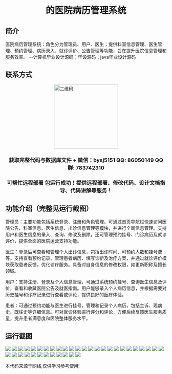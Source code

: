 <p><h1 align="center">的医院病历管理系统</h1></p>

## 简介
医院病历管理系统：角色分为管理员、用户、医生；提供科室信息管理、医生管理、预约管理、病历录入、就诊评价、公告管理等功能，旨在提升医院信息管理和服务效率。    --计算机毕业设计源码；毕设源码；java毕业设计源码


## 联系方式
<img src="https://bs-1329754181.cos.ap-shanghai.myqcloud.com/wx.jpg" alt="二维码" style="display: block; margin: 0 auto;" width="200px">
<p><h3 align="center">获取完整代码与数据库文件 + 微信：bysj5151 QQ: 86050149 QQ群: 783742310</h3></p>
<p><h3 align="center">可帮忙远程部署 包运行成功！提供远程部署、修改代码、设计文档指导、代码讲解等服务！</h3></p>

## 功能介绍（完整见运行截图）
管理员：主要功能包括系统登录、注册和角色管理。可通过首页导航栏快速访问医院公告、科室信息、医生信息、出诊信息管理等模块，并进行全局信息管理。支持用户和医生信息的录入、查询、修改及删除，还可管理预约挂号、门诊病历及就诊评价，提供全面的医院运营支持功能。

医生：登录后可查看和管理个人出诊信息，包括出诊时间、可预约人数和挂号费等。支持查看预约记录、管理患者病历、填写诊断及治疗方案，并通过就诊评价模块获取患者反馈，优化诊疗服务。具备对自身信息的修改权限，如更新职称及擅长领域。

用户：支持注册、登录及个人信息管理，可通过系统预约挂号、查询医生信息及评价，查看和收藏医院公告及就医指南。用户能够录入个人病历信息，并根据需要对历史挂号和诊疗记录进行查看或评论，提供良好的医疗体验。

患者：可通过预约功能与医生进行挂号，管理和记录个人病历，包括主诉、现病史、既往史等详细信息。可对就诊体验进行评分和评论，方便后续反馈医生服务质量，提升患者满意度和医院整体服务水平。


## 运行截图
![](https://bs-1329754181.cos.ap-shanghai.myqcloud.com/ssm/HospitalMedicalRecordManagementSystem/img/001.jpg)
![](https://bs-1329754181.cos.ap-shanghai.myqcloud.com/ssm/HospitalMedicalRecordManagementSystem/img/002.jpg)
![](https://bs-1329754181.cos.ap-shanghai.myqcloud.com/ssm/HospitalMedicalRecordManagementSystem/img/003.jpg)
![](https://bs-1329754181.cos.ap-shanghai.myqcloud.com/ssm/HospitalMedicalRecordManagementSystem/img/004.jpg)
![](https://bs-1329754181.cos.ap-shanghai.myqcloud.com/ssm/HospitalMedicalRecordManagementSystem/img/005.jpg)
![](https://bs-1329754181.cos.ap-shanghai.myqcloud.com/ssm/HospitalMedicalRecordManagementSystem/img/006.jpg)
![](https://bs-1329754181.cos.ap-shanghai.myqcloud.com/ssm/HospitalMedicalRecordManagementSystem/img/007.jpg)
![](https://bs-1329754181.cos.ap-shanghai.myqcloud.com/ssm/HospitalMedicalRecordManagementSystem/img/008.jpg)
![](https://bs-1329754181.cos.ap-shanghai.myqcloud.com/ssm/HospitalMedicalRecordManagementSystem/img/009.jpg)
![](https://bs-1329754181.cos.ap-shanghai.myqcloud.com/ssm/HospitalMedicalRecordManagementSystem/img/010.jpg)
![](https://bs-1329754181.cos.ap-shanghai.myqcloud.com/ssm/HospitalMedicalRecordManagementSystem/img/011.jpg)
![](https://bs-1329754181.cos.ap-shanghai.myqcloud.com/ssm/HospitalMedicalRecordManagementSystem/img/012.jpg)
![](https://bs-1329754181.cos.ap-shanghai.myqcloud.com/ssm/HospitalMedicalRecordManagementSystem/img/013.jpg)
![](https://bs-1329754181.cos.ap-shanghai.myqcloud.com/ssm/HospitalMedicalRecordManagementSystem/img/014.jpg)
![](https://bs-1329754181.cos.ap-shanghai.myqcloud.com/ssm/HospitalMedicalRecordManagementSystem/img/015.jpg)
![](https://bs-1329754181.cos.ap-shanghai.myqcloud.com/ssm/HospitalMedicalRecordManagementSystem/img/016.jpg)
![](https://bs-1329754181.cos.ap-shanghai.myqcloud.com/ssm/HospitalMedicalRecordManagementSystem/img/017.jpg)
![](https://bs-1329754181.cos.ap-shanghai.myqcloud.com/ssm/HospitalMedicalRecordManagementSystem/img/018.jpg)
![](https://bs-1329754181.cos.ap-shanghai.myqcloud.com/ssm/HospitalMedicalRecordManagementSystem/img/019.jpg)
![](https://bs-1329754181.cos.ap-shanghai.myqcloud.com/ssm/HospitalMedicalRecordManagementSystem/img/020.jpg)
![](https://bs-1329754181.cos.ap-shanghai.myqcloud.com/ssm/HospitalMedicalRecordManagementSystem/img/021.jpg)
![](https://bs-1329754181.cos.ap-shanghai.myqcloud.com/ssm/HospitalMedicalRecordManagementSystem/img/022.jpg)
![](https://bs-1329754181.cos.ap-shanghai.myqcloud.com/ssm/HospitalMedicalRecordManagementSystem/img/023.jpg)
![](https://bs-1329754181.cos.ap-shanghai.myqcloud.com/ssm/HospitalMedicalRecordManagementSystem/img/024.jpg)
![](https://bs-1329754181.cos.ap-shanghai.myqcloud.com/ssm/HospitalMedicalRecordManagementSystem/img/025.jpg)
![](https://bs-1329754181.cos.ap-shanghai.myqcloud.com/ssm/HospitalMedicalRecordManagementSystem/img/026.jpg)
![](https://bs-1329754181.cos.ap-shanghai.myqcloud.com/ssm/HospitalMedicalRecordManagementSystem/img/027.jpg)
![](https://bs-1329754181.cos.ap-shanghai.myqcloud.com/ssm/HospitalMedicalRecordManagementSystem/img/028.jpg)
![](https://bs-1329754181.cos.ap-shanghai.myqcloud.com/ssm/HospitalMedicalRecordManagementSystem/img/029.jpg)
![](https://bs-1329754181.cos.ap-shanghai.myqcloud.com/ssm/HospitalMedicalRecordManagementSystem/img/030.jpg)
![](https://bs-1329754181.cos.ap-shanghai.myqcloud.com/ssm/HospitalMedicalRecordManagementSystem/img/031.jpg)
![](https://bs-1329754181.cos.ap-shanghai.myqcloud.com/ssm/HospitalMedicalRecordManagementSystem/img/032.jpg)
![](https://bs-1329754181.cos.ap-shanghai.myqcloud.com/ssm/HospitalMedicalRecordManagementSystem/img/033.jpg)
![](https://bs-1329754181.cos.ap-shanghai.myqcloud.com/ssm/HospitalMedicalRecordManagementSystem/img/034.jpg)
![](https://bs-1329754181.cos.ap-shanghai.myqcloud.com/ssm/HospitalMedicalRecordManagementSystem/img/035.jpg)
![](https://bs-1329754181.cos.ap-shanghai.myqcloud.com/ssm/HospitalMedicalRecordManagementSystem/img/036.jpg)
![](https://bs-1329754181.cos.ap-shanghai.myqcloud.com/ssm/HospitalMedicalRecordManagementSystem/img/037.jpg)

<p>本代码来源于网络,仅供学习参考使用!</p>
